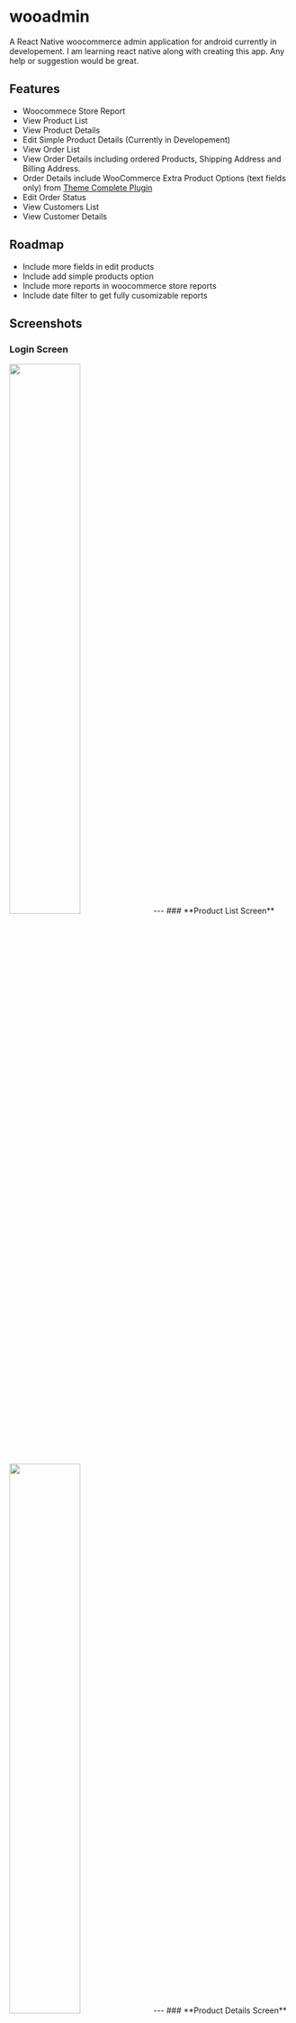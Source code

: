 # wooadmin
A React Native woocommerce admin application for android currently in developement. I am learning react native along with creating this app. Any help or suggestion would be great.

## Features
- Woocommece Store Report
- View Product List
- View Product Details
- Edit Simple Product Details (Currently in Developement)
- View Order List
- View Order Details including ordered Products, Shipping Address and Billing Address.
- Order Details include WooCommerce Extra Product Options (text fields only) from [Theme Complete Plugin](https://codecanyon.net/item/woocommerce-extra-product-options/7908619)
- Edit Order Status
- View Customers List
- View Customer Details

## Roadmap
- Include more fields in edit products
- Include add simple products option
- Include more reports in woocommerce store reports
- Include date filter to get fully cusomizable reports

## Screenshots
### **Login Screen**
<img src="/screenshots/login.png"  width="50%" height="50%">
---
### **Product List Screen**
<img src="/screenshots/product-list.png"  width="50%" height="50%">
---
### **Product Details Screen**
<img src="/screenshots/product-details.png"  width="50%" height="50%">
---
### **Edit Product Screen**
<img src="/screenshots/edit-product.png"  width="50%" height="50%">
---
### **Order List Screen**
<img src="/screenshots/order-list.png"  width="50%" height="50%">
---
### **Order Details Screen**
<img src="/screenshots/order-details.png"  width="50%" height="50%">
---
### **Edit Order Screen**
<img src="/screenshots/edit-order.png"  width="50%" height="50%">
---
### **Logout Screen**
<img src="/screenshots/logout.png"  width="50%" height="50%">
---
